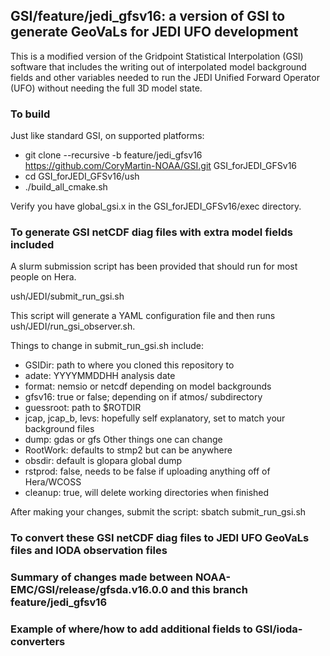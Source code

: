 ## GSI/feature/jedi_gfsv16: a version of GSI to generate GeoVaLs for JEDI UFO development

This is a modified version of the Gridpoint Statistical Interpolation (GSI) software that includes the writing out of interpolated model background fields and other variables needed to run the JEDI Unified Forward Operator (UFO) without needing the full 3D model state.

### To build
Just like standard GSI, on supported platforms:
- git clone --recursive -b feature/jedi_gfsv16 https://github.com/CoryMartin-NOAA/GSI.git GSI_forJEDI_GFSv16
- cd GSI_forJEDI_GFSv16/ush
- ./build_all_cmake.sh

Verify you have global_gsi.x in the GSI_forJEDI_GFSv16/exec directory.

### To generate GSI netCDF diag files with extra model fields included
A slurm submission script has been provided that should run for most people on Hera.

ush/JEDI/submit_run_gsi.sh

This script will generate a YAML configuration file and then runs ush/JEDI/run_gsi_observer.sh.

Things to change in submit_run_gsi.sh include:
- GSIDir: path to where you cloned this repository to
- adate: YYYYMMDDHH analysis date
- format: nemsio or netcdf depending on model backgrounds
- gfsv16: true or false; depending on if atmos/ subdirectory
- guessroot: path to $ROTDIR
- jcap, jcap_b, levs: hopefully self explanatory, set to match your background files
- dump: gdas or gfs
Other things one can change
- RootWork: defaults to stmp2 but can be anywhere
- obsdir: default is glopara global dump
- rstprod: false, needs to be false if uploading anything off of Hera/WCOSS
- cleanup: true, will delete working directories when finished

After making your changes, submit the script:
sbatch submit_run_gsi.sh

### To convert these GSI netCDF diag files to JEDI UFO GeoVaLs files and IODA observation files

### Summary of changes made between NOAA-EMC/GSI/release/gfsda.v16.0.0 and this branch feature/jedi_gfsv16

### Example of where/how to add additional fields to GSI/ioda-converters
